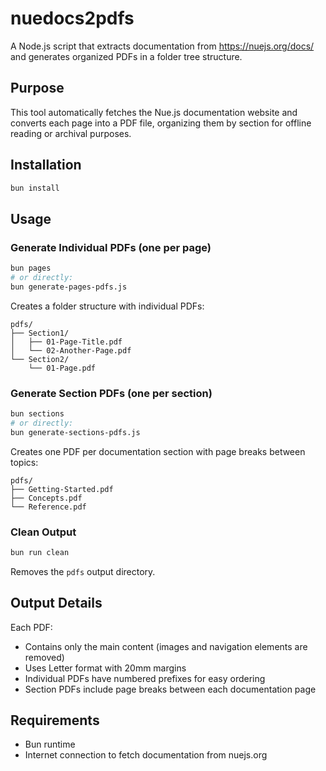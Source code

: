 # nuedocs2pdfs
A Node.js script that extracts documentation from https://nuejs.org/docs/ and generates organized PDFs in a folder tree structure.

## Purpose
This tool automatically fetches the Nue.js documentation website and converts each page into a PDF file, organizing them by section for offline reading or archival purposes.

## Installation
```bash
bun install
```

## Usage

### Generate Individual PDFs (one per page)
```bash
bun pages
# or directly:
bun generate-pages-pdfs.js
```

Creates a folder structure with individual PDFs:
```
pdfs/
├── Section1/
│   ├── 01-Page-Title.pdf
│   └── 02-Another-Page.pdf
└── Section2/
    └── 01-Page.pdf
```

### Generate Section PDFs (one per section)
```bash
bun sections
# or directly:
bun generate-sections-pdfs.js
```

Creates one PDF per documentation section with page breaks between topics:
```
pdfs/
├── Getting-Started.pdf
├── Concepts.pdf
└── Reference.pdf
```

### Clean Output
```bash
bun run clean
```
Removes the `pdfs` output directory.

## Output Details

Each PDF:
- Contains only the main content (images and navigation elements are removed)
- Uses Letter format with 20mm margins
- Individual PDFs have numbered prefixes for easy ordering
- Section PDFs include page breaks between each documentation page

## Requirements
- Bun runtime
- Internet connection to fetch documentation from nuejs.org
